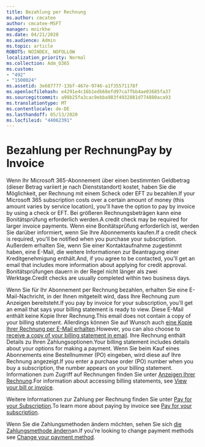 ```yaml
---
title: Bezahlung per Rechnung
ms.author: cmcatee
author: cmcatee-MSFT
manager: mnirkhe
ms.date: 04/21/2020
ms.audience: Admin
ms.topic: article
ROBOTS: NOINDEX, NOFOLLOW
localization_priority: Normal
ms.collection: Adm_O365
ms.custom:
- "492"
- "1500024"
ms.assetid: 3e687777-13bf-467e-9746-a1f35571178f
ms.openlocfilehash: e4291e4c16b1edb68efd97ca7fbb4ae03685fa37
ms.sourcegitcommit: a98b25fa3cac9ebba983f4932881d774880aca93
ms.translationtype: MT
ms.contentlocale: de-DE
ms.lasthandoff: 05/13/2020
ms.locfileid: "44062391"
---
```

# <a name="pay-by-invoice"></a><span data-ttu-id="1c766-102">Bezahlung per Rechnung</span><span class="sxs-lookup"><span data-stu-id="1c766-102">Pay by Invoice</span></span>

<span data-ttu-id="1c766-103">Wenn Ihr Microsoft 365-Abonnement über einen bestimmten Geldbetrag (dieser Betrag variiert je nach Dienststandort) kostet, haben Sie die Möglichkeit, per Rechnung mit einem Scheck oder EFT zu bezahlen.</span><span class="sxs-lookup"><span data-stu-id="1c766-103">If your Microsoft 365 subscription costs over a certain amount of money (this amount varies by service location), you'll have the option to pay by invoice by using a check or EFT.</span></span> <span data-ttu-id="1c766-104">Bei größeren Rechnungsbeträgen kann eine Bonitätsprüfung erforderlich werden.</span><span class="sxs-lookup"><span data-stu-id="1c766-104">A credit check may be required for larger invoice payments.</span></span> <span data-ttu-id="1c766-105">Wenn eine Bonitätsprüfung erforderlich ist, werden Sie darüber informiert, wenn Sie Ihre Abonnements kaufen.</span><span class="sxs-lookup"><span data-stu-id="1c766-105">If a credit check is required, you'll be notified when you purchase your subscription.</span></span> <span data-ttu-id="1c766-106">Außerdem erhalten Sie, wenn Sie einer Kontaktaufnahme zugestimmt haben, eine E-Mail, die weitere Informationen zur Beantragung einer Kreditgenehmigung enthält.</span><span class="sxs-lookup"><span data-stu-id="1c766-106">And, if you agree to be contacted, you'll get an email that includes more information about applying for credit approval.</span></span> <span data-ttu-id="1c766-107">Bonitätsprüfungen dauern in der Regel nicht länger als zwei Werktage.</span><span class="sxs-lookup"><span data-stu-id="1c766-107">Credit checks are usually completed within two business days.</span></span>
  
<span data-ttu-id="1c766-108">Wenn Sie für Ihr Abonnement per Rechnung bezahlen, erhalten Sie eine E-Mail-Nachricht, in der Ihnen mitgeteilt wird, dass Ihre Rechnung zum Anzeigen bereitsteht.</span><span class="sxs-lookup"><span data-stu-id="1c766-108">If you pay by invoice for your subscription, you'll get an email that says your billing statement is ready to view.</span></span> <span data-ttu-id="1c766-109">Diese E-Mail enthält keine Kopie Ihrer Rechnung.</span><span class="sxs-lookup"><span data-stu-id="1c766-109">This email does not contain a copy of your billing statement.</span></span> <span data-ttu-id="1c766-110">Allerdings können Sie auf Wunsch auch [eine Kopie Ihrer Rechnung per E-Mail erhalten](https://docs.microsoft.com/microsoft-365/commerce/billing-and-payments/pay-for-your-subscription#receive-a-copy-of-your-billing-statement-in-email).</span><span class="sxs-lookup"><span data-stu-id="1c766-110">However, you can also choose to [receive a copy of your billing statement in email](https://docs.microsoft.com/microsoft-365/commerce/billing-and-payments/pay-for-your-subscription#receive-a-copy-of-your-billing-statement-in-email).</span></span> <span data-ttu-id="1c766-111">Ihre Rechnung enthält Details zu Ihren Zahlungsoptionen.</span><span class="sxs-lookup"><span data-stu-id="1c766-111">Your billing statement includes details about your options for making a payment.</span></span> <span data-ttu-id="1c766-112">Wenn Sie beim Kauf eines Abonnements eine Bestellnummer (PO) eingeben, wird diese auf Ihre Rechnung angezeigt.</span><span class="sxs-lookup"><span data-stu-id="1c766-112">If you enter a purchase order (PO) number when you buy a subscription, the number appears on your billing statement.</span></span> <span data-ttu-id="1c766-113">Informationen zum Zugriff auf Rechnungen finden Sie unter [Anzeigen Ihrer Rechnung](https://docs.microsoft.com/microsoft-365/commerce/billing-and-payments/view-your-bill-or-invoice).</span><span class="sxs-lookup"><span data-stu-id="1c766-113">For information about accessing billing statements, see [View your bill or invoice](https://docs.microsoft.com/microsoft-365/commerce/billing-and-payments/view-your-bill-or-invoice).</span></span>
  
<span data-ttu-id="1c766-114">Weitere Informationen zur Zahlung per Rechnung finden Sie unter [Pay for your Subscription](https://docs.microsoft.com/microsoft-365/commerce/billing-and-payments/pay-for-your-subscription).</span><span class="sxs-lookup"><span data-stu-id="1c766-114">To learn more about paying by invoice see [Pay for your subscription](https://docs.microsoft.com/microsoft-365/commerce/billing-and-payments/pay-for-your-subscription).</span></span>
  
<span data-ttu-id="1c766-115">Wenn Sie die Zahlungsmethoden ändern möchten, sehen Sie sich [die Zahlungsmethode ändern](https://docs.microsoft.com/microsoft-365/commerce/billing-and-payments/change-payment-method)an.</span><span class="sxs-lookup"><span data-stu-id="1c766-115">If you're looking to change payment methods see [Change your payment method](https://docs.microsoft.com/microsoft-365/commerce/billing-and-payments/change-payment-method).</span></span>